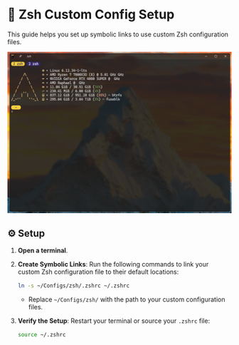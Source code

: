 # 🐚 Zsh Custom Config Setup

This guide helps you set up symbolic links to use custom Zsh configuration files.

![zsh on Kitty terminal](../kitty/Screenshot_20250627_212837.png)

## ⚙️ Setup

1. **Open a terminal**.

2. **Create Symbolic Links**:
   Run the following commands to link your custom Zsh configuration file to their default locations:

   ```bash
   ln -s ~/Configs/zsh/.zshrc ~/.zshrc
   ```

   - Replace `~/Configs/zsh/` with the path to your custom configuration files.

3. **Verify the Setup**:
   Restart your terminal or source your `.zshrc` file:

   ```bash
   source ~/.zshrc
   ```